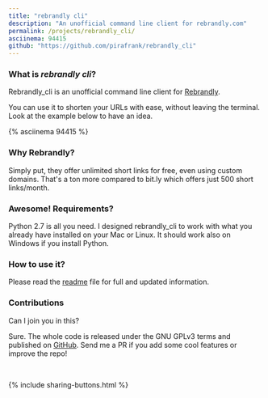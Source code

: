 ```yaml
---
title: "rebrandly cli"
description: "An unofficial command line client for rebrandly.com"
permalink: /projects/rebrandly_cli/
asciinema: 94415
github: "https://github.com/pirafrank/rebrandly_cli"
---
```


### What is *rebrandly cli*?

Rebrandly_cli is an unofficial command line client for [Rebrandly](https://rebrandly.com).

You can use it to shorten your URLs with ease, without leaving the terminal. Look at the example below to have an idea.

{% asciinema 94415 %}

### Why Rebrandly?

Simply put, they offer unlimited short links for free, even using custom domains. That's a ton more compared to bit.ly which offers just 500 short links/month.

### Awesome! Requirements?

Python 2.7 is all you need. I designed rebrandly_cli to work with what you already have installed on your Mac or Linux. It should work also on Windows if you install Python.

### How to use it?

Please read the [readme](https://github.com/pirafrank/rebrandly_cli/blob/master/README.md) file for full and updated information.

### Contributions

Can I join you in this?

Sure. The whole code is released under the GNU GPLv3 terms and published on [GitHub](https://github.com/pirafrank/rebrandly_cli). Send me a PR if you add some cool features or improve the repo!

<br>

{% include sharing-buttons.html %}
